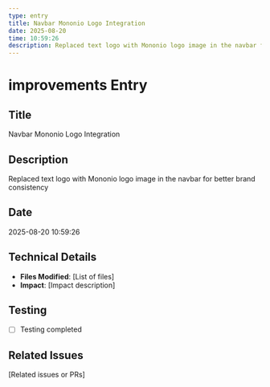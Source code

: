 ```yaml
---
type: entry
title: Navbar Mononio Logo Integration
date: 2025-08-20
time: 10:59:26
description: Replaced text logo with Mononio logo image in the navbar for better brand consistency
---
```


# improvements Entry

## Title
Navbar Mononio Logo Integration

## Description
Replaced text logo with Mononio logo image in the navbar for better brand consistency

## Date
2025-08-20 10:59:26

## Technical Details
- **Files Modified**: [List of files]
- **Impact**: [Impact description]

## Testing
- [ ] Testing completed

## Related Issues
[Related issues or PRs]